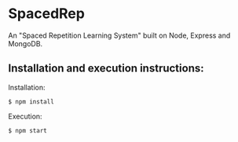 SpacedRep
===============

An "Spaced Repetition Learning System" built on Node, Express and MongoDB.

Installation and execution instructions:
------------------------------------------
Installation:

    $ npm install

Execution:

    $ npm start
